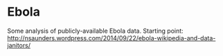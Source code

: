 # Ebola

Some analysis of publicly-available Ebola data. Starting point: http://nsaunders.wordpress.com/2014/09/22/ebola-wikipedia-and-data-janitors/

